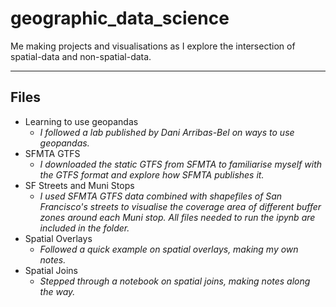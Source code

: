 # geographic_data_science
Me making projects and visualisations as I explore the intersection of spatial-data and non-spatial-data.

---
## Files
* Learning to use geopandas
  * _I followed a lab published by Dani Arribas-Bel on ways to use geopandas._
* SFMTA GTFS
  * _I downloaded the static GTFS from SFMTA to familiarise myself with the GTFS format and explore how SFMTA publishes it._
* SF Streets and Muni Stops
  * _I used SFMTA GTFS data combined with shapefiles of San Francisco's streets to visualise the coverage area of different buffer zones around each Muni stop. All files needed to run the ipynb are included in the folder._
* Spatial Overlays
  * _Followed a quick example on spatial overlays, making my own notes._
* Spatial Joins
  * _Stepped through a notebook on spatial joins, making notes along the way._
